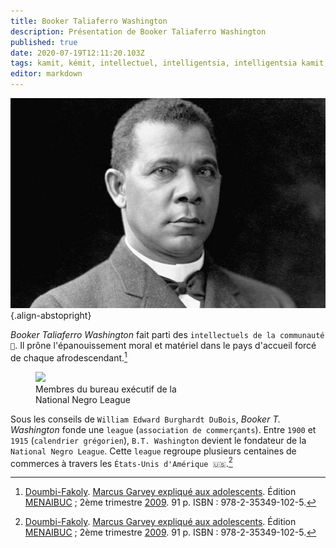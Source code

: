 ```yaml
---
title: Booker Taliaferro Washington
description: Présentation de Booker Taliaferro Washington
published: true
date: 2020-07-19T12:11:20.103Z
tags: kamit, kémit, intellectuel, intelligentsia, intelligentsia kamit, intelligentsia kémit, intellectuel noir, intellectuel kémit, kemit, booker, taliaferro, washington, booker taliaferro washington
editor: markdown
---
```


![booker-taliaferro-washington_public-domain.jpg](/images/personnalite/kemit/booker-t-washington/booker-taliaferro-washington_public-domain.jpg){.align-abstopright}

*Booker Taliaferro Washington* fait parti des `intellectuels de la communauté 🧠`. Il prône l'épanouissement moral et matériel dans le pays d'accueil forcé de chaque afrodescendant.[^1]

<figure class="image image-style-align-right image_resized" style="width: 50%;">
   <img src="/images/company/national-negro-league/national-negro-business-league_bureau-exécutif_public-domain.jpg">
   <figcaption>
      Membres du bureau exécutif de la<br/>
      National Negro League
   </figcaption>
</figure>

Sous les conseils de `William Edward Burghardt DuBois`, *Booker T. Washington* fonde une `league` (`association de commerçants`). Entre `1900` et `1915` (`calendrier grégorien`), `B.T. Washington` devient le fondateur de la `National Negro League`. Cette `league` regroupe plusieurs centaines de commerces à travers les `États-Unis d'Amérique 🇺🇸`.[^1]

[^1]: [Doumbi-Fakoly](/personnalite/homme/polymathe/afrique/nord-ouest/pays/mali/doumbi-fakoli). [Marcus Garvey expliqué aux adolescents](/ouvrage/documentaire/marcus-garvey-explique-aux-adolescents). Édition [MENAIBUC](/organisme/editeur/menaibuc) ; 2ème trimestre [2009](/histoire/date/calendrier-gregorien/par-annee/2009). 91 p. ISBN : 978-2-35349-102-5.
